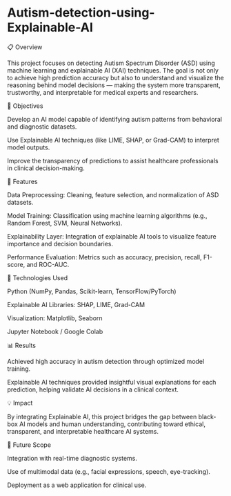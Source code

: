 # Autism-detection-using-Explainable-AI
📋 Overview

This project focuses on detecting Autism Spectrum Disorder (ASD) using machine learning and explainable AI (XAI) techniques. The goal is not only to achieve high prediction accuracy but also to understand and visualize the reasoning behind model decisions — making the system more transparent, trustworthy, and interpretable for medical experts and researchers.

🎯 Objectives

Develop an AI model capable of identifying autism patterns from behavioral and diagnostic datasets.

Use Explainable AI techniques (like LIME, SHAP, or Grad-CAM) to interpret model outputs.

Improve the transparency of predictions to assist healthcare professionals in clinical decision-making.

🧩 Features

Data Preprocessing: Cleaning, feature selection, and normalization of ASD datasets.

Model Training: Classification using machine learning algorithms (e.g., Random Forest, SVM, Neural Networks).

Explainability Layer: Integration of explainable AI tools to visualize feature importance and decision boundaries.

Performance Evaluation: Metrics such as accuracy, precision, recall, F1-score, and ROC-AUC.

🧠 Technologies Used

Python (NumPy, Pandas, Scikit-learn, TensorFlow/PyTorch)

Explainable AI Libraries: SHAP, LIME, Grad-CAM

Visualization: Matplotlib, Seaborn

Jupyter Notebook / Google Colab

📊 Results

Achieved high accuracy in autism detection through optimized model training.

Explainable AI techniques provided insightful visual explanations for each prediction, helping validate AI decisions in a clinical context.

💡 Impact

By integrating Explainable AI, this project bridges the gap between black-box AI models and human understanding, contributing toward ethical, transparent, and interpretable healthcare AI systems.

🚀 Future Scope

Integration with real-time diagnostic systems.

Use of multimodal data (e.g., facial expressions, speech, eye-tracking).

Deployment as a web application for clinical use.

